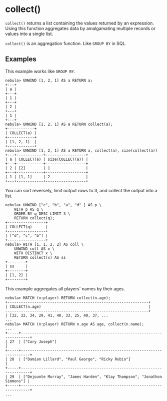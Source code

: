# collect()

`collect()` returns a list containing the values returned by an expression. Using this function
aggregates data by amalgamating multiple records or values into a single list.

`collect()` is an aggregation function. Like `GROUP BY` in SQL.

## Examples

This example works like `GROUP BY`.

```ngql
nebula> UNWIND [1, 2, 1] AS a RETURN a;
+---+
| a |
+---+
| 1 |
+---+
| 2 |
+---+
| 1 |
+---+
nebula> UNWIND [1, 2, 1] AS a RETURN collect(a);
+------------+
| COLLECT(a) |
+------------+
| [1, 2, 1]  |
+------------+
nebula> UNWIND [1, 2, 1] AS a RETURN a, collect(a), size(collect(a))
+---+------------+------------------+
| a | COLLECT(a) | size(COLLECT(a)) |
+---+------------+------------------+
| 2 | [2]        | 1                |
+---+------------+------------------+
| 1 | [1, 1]     | 2                |
+---+------------+------------------+
```

You can sort reversely, limit output rows to 3, and collect the output into a list.

```ngql
nebula> UNWIND ["c", "b", "a", "d" ] AS p \
    WITH p AS q \
    ORDER BY q DESC LIMIT 3 \
    RETURN collect(q);
+-----------------+
| COLLECT(q)      |
+-----------------+
| ["d", "c", "b"] |
+-----------------+
nebula> WITH [1, 1, 2, 2] AS coll \
    UNWIND coll AS x \
    WITH DISTINCT x \
    RETURN collect(x) AS ss
+--------+
| ss     |
+--------+
| [1, 2] |
+--------+
```

This example aggregates all players' names by their ages.

```ngql
nebula> MATCH (n:player) RETURN collect(n.age);
+---------------------------------------------------------------+
| COLLECT(n.age)                                                |
----------------------------------------------------------------+
| [32, 32, 34, 29, 41, 40, 33, 25, 40, 37, ...
...
nebula> MATCH (n:player) RETURN n.age AS age, collect(n.name);
...
+-----+--------------------------------------------------------------------------+
| 27  | ["Cory Joseph"]                                                          |
+-----+--------------------------------------------------------------------------+
| 28  | ["Damian Lillard", "Paul George", "Ricky Rubio"]                         |
+-----+--------------------------------------------------------------------------+
| 29  | ["Dejounte Murray", "James Harden", "Klay Thompson", "Jonathon Simmons"] |
+-----+--------------------------------------------------------------------------+
...
